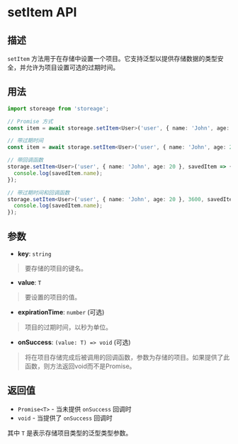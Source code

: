 # setItem API

## 描述

`setItem` 方法用于在存储中设置一个项目。它支持泛型以提供存储数据的类型安全，并允许为项目设置可选的过期时间。

## 用法

```ts
import storeage from 'storeage';

// Promise 方式
const item = await storeage.setItem<User>('user', { name: 'John', age: 20 });

// 带过期时间
const item = await storage.setItem<User>('user', { name: 'John', age: 20 }, 1000 * 60 * 60); // 1小时后过期

// 带回调函数
storage.setItem<User>('user', { name: 'John', age: 20 }, savedItem => {
  console.log(savedItem.name);
});

// 带过期时间和回调函数
storage.setItem<User>('user', { name: 'John', age: 20 }, 3600, savedItem => {
  console.log(savedItem.name);
});
```

## 参数

- **key**: `string`

> 要存储的项目的键名。

- **value**: `T`

> 要设置的项目的值。

- **expirationTime**: `number` (可选)

> 项目的过期时间，以秒为单位。

- **onSuccess**: `(value: T) => void` (可选)

> 将在项目存储完成后被调用的回调函数，参数为存储的项目。如果提供了此函数，则方法返回void而不是Promise。

## 返回值

- `Promise<T>` - 当未提供 `onSuccess` 回调时
- `void` - 当提供了 `onSuccess` 回调时

其中 `T` 是表示存储项目类型的泛型类型参数。

